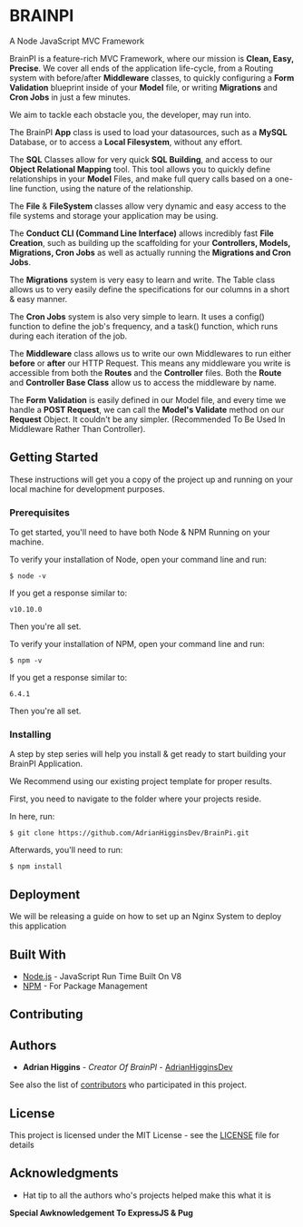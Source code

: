 # BRAINPI

A Node JavaScript MVC Framework

BrainPI is a feature-rich MVC Framework, where our mission is **Clean, Easy, Precise**.  We cover all ends of the application life-cycle, from a Routing system with before/after **Middleware** classes, to quickly configuring a **Form Validation** blueprint inside of your **Model** file, or writing **Migrations** and **Cron Jobs** in just a few minutes.

We aim to tackle each obstacle you, the developer, may run into.

The BrainPI **App** class is used to load your datasources, such as a **MySQL** Database, or to access a **Local Filesystem**, without any effort.

The **SQL** Classes allow for very quick **SQL Building**, and access to our **Object Relational Mapping** tool.  This tool allows you to quickly define relationships in your **Model** Files, and make full query calls based on a one-line function, using the nature of the relationship.

The **File** &amp; **FileSystem** classes allow very dynamic and easy access to the file systems and storage your application may be using.

The **Conduct CLI (Command Line Interface)** allows incredibly fast **File Creation**, such as building up the scaffolding for your **Controllers, Models, Migrations, Cron Jobs** as well as actually running the **Migrations and Cron Jobs**.

The **Migrations** system is very easy to learn and write.  The Table class allows us to very easily define the specifications for our columns in a short &amp; easy manner.

The **Cron Jobs** system is also very simple to learn.  It uses a config() function to define the job's frequency, and a task() function, which runs during each iteration of the job.

The **Middleware** class allows us to write our own Middlewares to run either **before** or **after** our HTTP Request.  This means any middleware you write is accessible from both the **Routes** and the **Controller** files.  Both the **Route** and **Controller Base Class** allow us to access the middleware by name.

The **Form Validation** is easily defined in our Model file, and every time we handle a **POST Request**, we can call the **Model's Validate** method on our **Request** Object.  It couldn't be any simpler. (Recommended To Be Used In Middleware Rather Than Controller).



## Getting Started

These instructions will get you a copy of the project up and running on your local machine for development purposes.

### Prerequisites

To get started, you'll need to have both Node & NPM Running on your machine.

To verify your installation of Node, open your command line and run:

```
$ node -v
```

If you get a response similar to:

```
v10.10.0
```

Then you're all set.

To verify your installation of NPM, open your command line and run:

```
$ npm -v
```

If you get a response similar to:

```
6.4.1
```

Then you're all set.

### Installing

A step by step series will help you install & get ready to start building your BrainPI Application.

We Recommend using our existing project template for proper results.

First, you need to navigate to the folder where your projects reside.

In here, run:

```
$ git clone https://github.com/AdrianHigginsDev/BrainPi.git
```

Afterwards, you'll need to run:

```
$ npm install
```



## Deployment

We will be releasing a guide on how to set up an Nginx System to deploy this application

## Built With

* [Node.js](https://nodejs.org/) - JavaScript Run Time Built On V8
* [NPM](https://www.npmjs.com/) - For Package Management

## Contributing


## Authors

* **Adrian Higgins** - *Creator Of BrainPI* - [AdrianHigginsDev](https://github.com/AdrianHigginsDev)

See also the list of [contributors](https://github.com/AdrianHigginsDev/brainpi/contributors) who participated in this project.

## License

This project is licensed under the MIT License - see the [LICENSE](LICENSE) file for details

## Acknowledgments

* Hat tip to all the authors who's projects helped make this what it is

**Special Awknowledgement To ExpressJS &amp; Pug**
